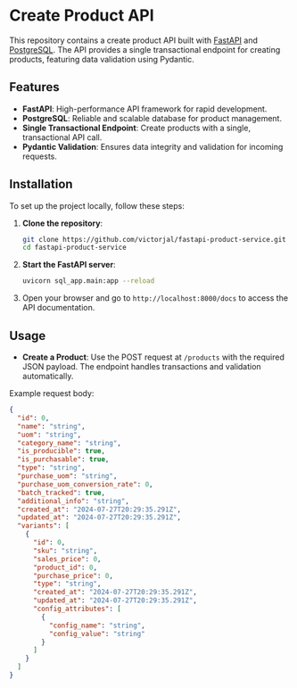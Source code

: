 # Create Product API

This repository contains a create product API built with [FastAPI](https://fastapi.tiangolo.com/) and [PostgreSQL](https://www.postgresql.org/). The API provides a single transactional endpoint for creating products, featuring data validation using Pydantic.

## Features

- **FastAPI**: High-performance API framework for rapid development.
- **PostgreSQL**: Reliable and scalable database for product management.
- **Single Transactional Endpoint**: Create products with a single, transactional API call.
- **Pydantic Validation**: Ensures data integrity and validation for incoming requests.

## Installation

To set up the project locally, follow these steps:

1. **Clone the repository**:
    ```bash
    git clone https://github.com/victorjal/fastapi-product-service.git
    cd fastapi-product-service
    

2. **Start the FastAPI server**:
    ```bash
    uvicorn sql_app.main:app --reload
    ```

3. Open your browser and go to `http://localhost:8000/docs` to access the API documentation.

## Usage

- **Create a Product**: Use the POST request at `/products` with the required JSON payload. The endpoint handles transactions and validation automatically.

Example request body:
```json
{
  "id": 0,
  "name": "string",
  "uom": "string",
  "category_name": "string",
  "is_producible": true,
  "is_purchasable": true,
  "type": "string",
  "purchase_uom": "string",
  "purchase_uom_conversion_rate": 0,
  "batch_tracked": true,
  "additional_info": "string",
  "created_at": "2024-07-27T20:29:35.291Z",
  "updated_at": "2024-07-27T20:29:35.291Z",
  "variants": [
    {
      "id": 0,
      "sku": "string",
      "sales_price": 0,
      "product_id": 0,
      "purchase_price": 0,
      "type": "string",
      "created_at": "2024-07-27T20:29:35.291Z",
      "updated_at": "2024-07-27T20:29:35.291Z",
      "config_attributes": [
        {
          "config_name": "string",
          "config_value": "string"
        }
      ]
    }
  ]
}

